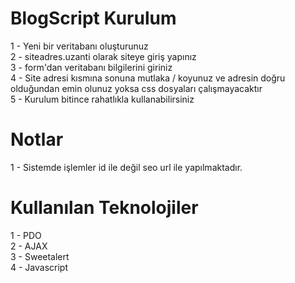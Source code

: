 # BlogScript Kurulum

1 - Yeni bir veritabanı oluşturunuz<br/>
2 - siteadres.uzanti olarak siteye giriş yapınız<br/>
3 - form'dan veritabanı bilgilerini giriniz<br/>
4 - Site adresi kısmına sonuna mutlaka / koyunuz ve adresin doğru olduğundan emin olunuz yoksa css dosyaları çalışmayacaktır<br/>
5 - Kurulum bitince rahatlıkla kullanabilirsiniz<br/>

# Notlar

1 - Sistemde işlemler id ile değil seo url ile yapılmaktadır. <br/>

# Kullanılan Teknolojiler

1 - PDO<br/>
2 - AJAX<br/>
3 - Sweetalert<br/>
4 - Javascript<br/>
